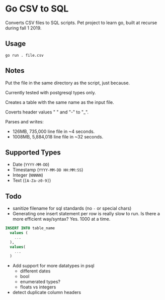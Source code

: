 # Go CSV to SQL

Converts CSV files to SQL scripts. Pet project to learn go, built at recurse during fall 1 2019.

## Usage

`go run . file.csv`

## Notes

Put the file in the same directory as the script, just because.

Currently tested with postgresql types only.

Creates a table with the same name as the input file.

Coverts header values " " and "-" to "_".

Parses and writes:
* 126MB, 735,000 line file in ~4 seconds.
* 1008MB, 5,884,018 line file in ~32 seconds.

## Supported Types

* Date (`YYYY-MM-DD`)
* Timestamp (`YYYY-MM-DD HH:MM:SS`)
* Integer (`NNNNN`)
* Text (`[A-Za-z0-9]`)

## Todo

* sanitize filename for sql standards (no `-` or special chars)
* Generating one insert statement per row is really slow to run. Is there a more efficient way/syntax? Yes. 1000 at a time.

```sql
INSERT INTO table_name
  values (
    ...
  ), 
  values(
    ...
  )
```

* Add support for more datatypes in psql
  * different dates
  * bool
  * enumerated types?
  * floats vs integers
* detect duplicate column headers


